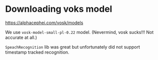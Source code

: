 # Downloading voks model

https://alphacephei.com/vosk/models

We use `vosk-model-small-pl-0.22` model. (Nevermind, vosk sucks!!! Not accurate at all.)

`SpeachRecognition` lib was great but unfortunately did not support timestamp tracked recognition.